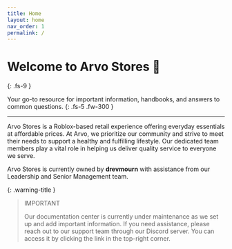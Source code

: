 ```yaml
---
title: Home
layout: home
nav_order: 1
permalink: /
---
```


# Welcome to Arvo Stores 👋
{: .fs-9 }

Your go-to resource for important information, handbooks, and answers to common questions.
{: .fs-5 .fw-300 }

---

Arvo Stores is a Roblox-based retail experience offering everyday essentials at affordable prices. At Arvo, we prioritize our community and strive to meet their needs to support a healthy and fulfilling lifestyle. Our dedicated team members play a vital role in helping us deliver quality service to everyone we serve.

Arvo Stores is currently owned by **drevmourn** with assistance from our Leadership and Senior Management team.

{: .warning-title }
> IMPORTANT
>
> Our documentation center is currently under maintenance as we set up and add important information. If you need assistance, please reach out to our support team through our Discord server. You can access it by clicking the link in the top-right corner.